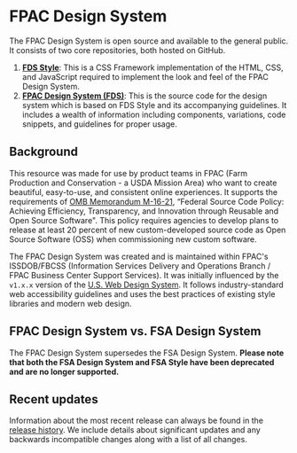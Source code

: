 # FPAC Design System

The FPAC Design System is open source and available to the general public. It consists of two core repositories, both hosted on GitHub.

1. **[FDS Style](https://github.com/USDA-FPAC/fds-style/)**: This is a CSS Framework implementation of the HTML, CSS, and JavaScript required to implement the look and feel of the FPAC Design System.
2. **[FPAC Design System (FDS)](https://github.com/USDA-FPAC/fpac-design-system/)**: This is the source code for the design system which is based on FDS Style and its accompanying guidelines. It includes a wealth of information including components, variations, code snippets, and guidelines for proper usage.

## Background

This resource was made for use by product teams in FPAC (Farm Production and Conservation - a USDA Mission Area) who want to create beautiful, easy-to-use, and consistent online experiences. It supports the requirements of [OMB Memorandum M-16-21](https://open.gsa.gov/oss-policy/), “Federal Source Code Policy: Achieving Efficiency, Transparency, and Innovation through Reusable and Open Source Software". This policy requires agencies to develop plans to release at least 20 percent of new custom-developed source code as Open Source Software (OSS) when commissioning new custom software.

The FPAC Design System was created and is maintained within FPAC's ISSDOB/FBCSS (Information Services Delivery and Operations Branch / FPAC Business Center Support Services). It was initially influenced by the `v1.x.x` version of the [U.S. Web Design System](https://designsystem.digital.gov/). It follows industry-standard web accessibility guidelines and uses the best practices of existing style libraries and modern web design.

## FPAC Design System vs. FSA Design System

The FPAC Design System supersedes the FSA Design System. **Please note that both the FSA Design System and FSA Style have been deprecated and are no longer supported.**

## Recent updates

Information about the most recent release can always be found in the [release history](https://github.com/USDA-FPAC/fpac-design-system/releases). We include details about significant updates and any backwards incompatible changes along with a list of all changes.

